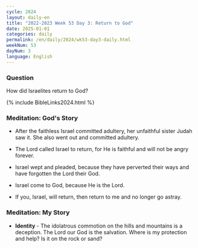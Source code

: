 ```yaml
---
cycle: 2024
layout: daily-en
title: "2022-2023 Week 53 Day 3: Return to God"
date: 2025-01-01
categories: daily
permalink: /en/daily/2024/wk53-day3-daily.html
weekNum: 53
dayNum: 3
language: English
---
```


### Question     
How did Israelites return to God?

{% include BibleLinks2024.html %} 

### Meditation: God's Story   
+ After the faithless Israel committed adultery, her unfaithful sister Judah saw it. She also went out and committed adultery. 

+ The Lord called Israel to return, for He is faithful and will not be angry forever. 

+ Israel wept and pleaded, because they have perverted their ways and have forgotten the Lord their God. 

+ Israel come to God, because He is the Lord. 

+ If you, Israel, will return, then return to me and no longer go astray. 

### Meditation: My Story   
+ **Identity** - The idolatrous commotion on the hills and mountains is a deception. The Lord our God is the salvation. Where is my protection and help? Is it on the rock or sand? 
